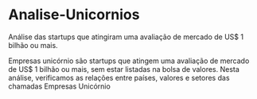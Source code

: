 # Analise-Unicornios
Análise das startups que atingiram uma avaliação de mercado de US$ 1 bilhão ou mais. 

Empresas unicórnio são startups que atingem uma avaliação de mercado de US$ 1 bilhão ou mais, sem estar listadas na bolsa de valores.  Nesta análise, verificamos as relações entre países, valores e setores das chamadas Empresas Unicórnio

